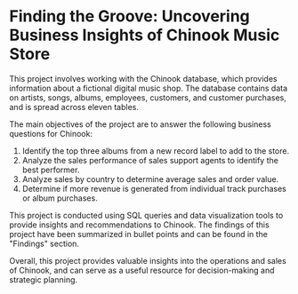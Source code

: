# Finding the Groove: Uncovering Business Insights of Chinook Music Store

This project involves working with the Chinook database, which provides information about a fictional digital music shop. The database contains data on artists, songs, albums, employees, customers, and customer purchases, and is spread across eleven tables.

The main objectives of the project are to answer the following business questions for Chinook:

1. Identify the top three albums from a new record label to add to the store.
2. Analyze the sales performance of sales support agents to identify the best performer.
3. Analyze sales by country to determine average sales and order value.
4. Determine if more revenue is generated from individual track purchases or album purchases.

This project is conducted using SQL queries and data visualization tools to provide insights and recommendations to Chinook. The findings of this project have been summarized in bullet points and can be found in the "Findings" section.

Overall, this project provides valuable insights into the operations and sales of Chinook, and can serve as a useful resource for decision-making and strategic planning.
